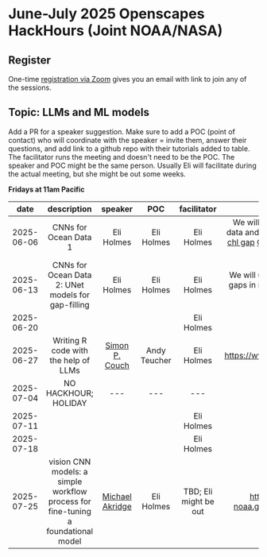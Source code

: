 # June-July 2025 Openscapes HackHours (Joint NOAA/NASA)

## Register

One-time [registration via Zoom](https://zoom.us/meeting/register/Om99ecCMSrqepyDVDJ7bBA) gives you an email with link to join any of the sessions.

## Topic: LLMs and ML models

Add a PR for a speaker suggestion. Make sure to add a POC (point of contact) who will coordinate with the speaker = invite them, answer their questions, and add link to a github repo with their tutorials added to table. The facilitator runs the meeting and doesn't need to be the POC. The speaker and POC might be the same person. Usually Eli will facilitate during the actual meeting, but she might be out some weeks. 

**Fridays at 11am Pacific**

| date | description | speaker | POC | facilitator | note |
|:----------:|:-----------:|:-------:|:---:|:-----:|:-----:|
| 2025-06-06 | CNNs for Ocean Data 1 | Eli Holmes | Eli Holmes | Eli Holmes | We will train a basic CNN on SST data and make predictions. [mind the chl gap](https://geo-smart.github.io/mind-the-chl-gap/intro.html) [CNN tutorial](https://geo-smart.github.io/mind-the-chl-gap/notebooks/simple_cnn.html) [background on CNNs](https://carpentries-incubator.github.io/machine-learning-neural-python/)|
| 2025-06-13 | CNNs for Ocean Data 2: UNet models for gap-filling  | Eli Holmes | Eli Holmes | Eli Holmes | We will use a UNet model for filling gaps in remote-sensing data. [mind the chl gap](https://geo-smart.github.io/mind-the-chl-gap/intro.html) |
| 2025-06-20 |             |         |     | Eli Holmes|       |
| 2025-06-27 | Writing R code with the help of LLMs | [Simon P. Couch](https://github.com/simonpcouch) | Andy Teucher | Eli Holmes|   https://www.simonpcouch.com/blog/    |
| 2025-07-04 |     NO HACKHOUR; HOLIDAY        |  ---  |  --- |  ---  | --- |
| 2025-07-11 |             |         |     | Eli Holmes |       |
| 2025-07-18 |    |         |     | Eli Holmes |       |
| 2025-07-25 |  vision CNN models: a simple workflow process for fine-tuning a foundational model   |   [Michael Akridge](https://github.com/michaelakridge-noaa)     |  Eli Holmes    |   TBD; Eli might be out    |   <https://michaelakridge-noaa.github.io/ai4me-cookbook>    |
